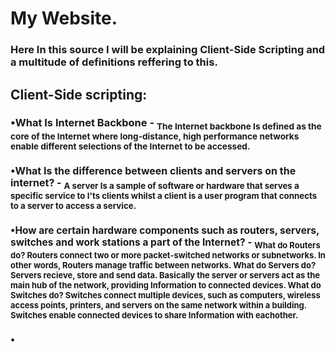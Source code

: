 <h1> My Website.
<h3> Here In this source I will be explaining Client-Side Scripting and a multitude of definitions reffering to this.
 
<h2> Client-Side scripting:
<h3>•What Is Internet Backbone - <sub> The Internet backbone Is defined as the core of the Internet where long-distance, high performance networks enable different selections of the Internet to be accessed. 
<h3>•What Is the difference between clients and servers on the internet? - <sub> A server Is a sample of software or hardware that serves a specific service to I'ts clients whilst a client is a user program that connects to a server to access a service. 
<h3>•How are certain hardware components such as routers, servers, switches and work stations a part of the Internet? - <sub> What do Routers do? Routers connect two or more packet-switched networks or subnetworks. In other words, Routers manage traffic between networks. What do Servers do? Servers recieve, store and send data. Basically the server or servers act as the main hub of the network, providing Information to connected devices. What do Switches do? Switches connect multiple devices, such as computers, wireless access points, printers, and servers on the same network within a building. Switches enable connected devices to share Information with eachother. 
<h3> •


